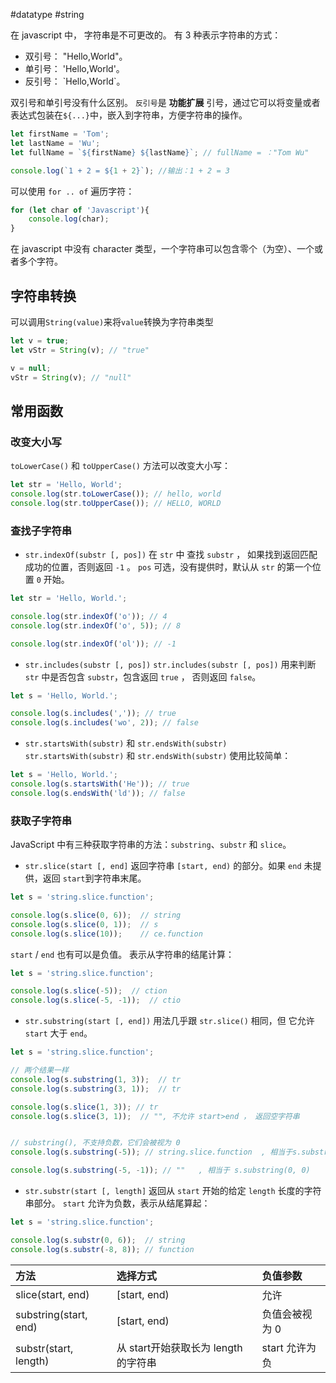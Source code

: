 #datatype #string

在 javascript 中， 字符串是不可更改的。
有 3 种表示字符串的方式：

- 双引号： "Hello,World"。
- 单引号： 'Hello,World'。
- 反引号： \`Hello,World\`。

双引号和单引号没有什么区别。 `反引号`是 **功能扩展** 引号，通过它可以将变量或者表达式包装在`${...}`中，嵌入到字符串，方便字符串的操作。

```js {.line-numbers}
let firstName = 'Tom';
let lastName = 'Wu';
let fullName = `${firstName} ${lastName}`; // fullName = ："Tom Wu"

console.log(`1 + 2 = ${1 + 2}`); //输出：1 + 2 = 3
```

可以使用 `for .. of` 遍历字符：

```js {.line-numbers}
for (let char of 'Javascript'){
	console.log(char);
}
```

在 javascript 中没有 character 类型，一个字符串可以包含零个（为空）、一个或者多个字符。

## 字符串转换

可以调用`String(value)`来将`value`转换为字符串类型

```js {.line-numbers}
let v = true;
let vStr = String(v); // "true"

v = null;
vStr = String(v); // "null"
```

 ## 常用函数

### 改变大小写

`toLowerCase()` 和 `toUpperCase()` 方法可以改变大小写：

```js {.line-numbers}
let str = 'Hello, World';
console.log(str.toLowerCase()); // hello, world
console.log(str.toUpperCase()); // HELLO, WORLD
```

### 查找子字符串

- `str.indexOf(substr [, pos])`
在 `str` 中 查找 `substr` ， 如果找到返回匹配成功的位置，否则返回 `-1` 。 `pos` 可选，没有提供时，默认从 `str` 的第一个位置 `0` 开始。

```js {.line-numbers}
let str = 'Hello, World.';

console.log(str.indexOf('o')); // 4
console.log(str.indexOf('o', 5)); // 8

console.log(str.indexOf('ol')); // -1
```

- `str.includes(substr [, pos])`
`str.includes(substr [, pos])` 用来判断 `str` 中是否包含 `substr`，包含返回 `true` ， 否则返回 `false`。

```js {.line-numbers}
let s = 'Hello, World.';

console.log(s.includes(',')); // true
console.log(s.includes('wo', 2)); // false
```

- `str.startsWith(substr)` 和 `str.endsWith(substr)`
`str.startsWith(substr)` 和 `str.endsWith(substr)` 使用比较简单：

```js {.line-numbers}
let s = 'Hello, World.';
console.log(s.startsWith('He')); // true
console.log(s.endsWith('ld')); // false
```

### 获取子字符串

JavaScript 中有三种获取字符串的方法：`substring`、`substr` 和 `slice`。

- `str.slice(start [, end]`
返回字符串 `[start, end)`  的部分。如果 `end` 未提供，返回 `start`到字符串末尾。

```js {.line-numbers}
let s = 'string.slice.function';

console.log(s.slice(0, 6));  // string
console.log(s.slice(0, 1));  // s
console.log(s.slice(10));    // ce.function
```

`start` / `end` 也有可以是负值。 表示从字符串的结尾计算：

```js {.line-numbers}
let s = 'string.slice.function';

console.log(s.slice(-5));  // ction
console.log(s.slice(-5, -1));  // ctio
```

- `str.substring(start [, end])`
用法几乎跟 `str.slice()` 相同，但 它允许 `start` 大于 `end`。

```js {.line-numbers}
let s = 'string.slice.function';

// 两个结果一样
console.log(s.substring(1, 3));  // tr
console.log(s.substring(3, 1));  // tr 

console.log(s.slice(1, 3)); // tr
console.log(s.slice(3, 1));  // "", 不允许 start>end ， 返回空字符串 


// substring(), 不支持负数，它们会被视为 0
console.log(s.substring(-5)); // string.slice.function  , 相当于s.substring(0)

console.log(s.substring(-5, -1)); // ""   , 相当于 s.substring(0, 0)

```

- `str.substr(start [, length]`
返回从 `start` 开始的给定 `length` 长度的字符串部分。 `start` 允许为负数，表示从结尾算起：
```js {.line-numbers}
let s = 'string.slice.function';

console.log(s.substr(0, 6));  // string
console.log(s.substr(-8, 8)); // function
```

|方法|选择方式|负值参数|
|:--|:--|:--|
|slice(start, end)| \[start, end) | 允许|
|substring(start, end)| \[start, end) | 负值会被视为 0|
|substr(start, length)| 从 start开始获取长为 length的字符串 | start 允许为负|



